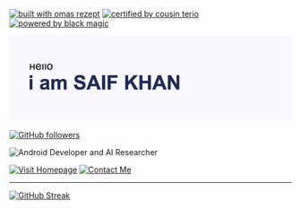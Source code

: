 [![built with omas rezept](https://img.shields.io/badge/Built%20with-Omas%20Rezept-c63f17?style=flat&labelColor=ff7043)](#) [![certified by cousin terio](https://img.shields.io/badge/Certified%20by-Cousin%20Terio-00838f?style=flat&labelColor=4dd0e1)](#) [![powered by black magic](https://img.shields.io/badge/Powered%20by-Black%20Magic-560027?style=flat&labelColor=000000)](#)

![Hello, I am Saif Khan](./header.png)

[![GitHub followers](https://img.shields.io/github/followers/saifkhichi96.svg?style=social&label=Follow&maxAge=2592000)](https://github.com/saifkhichi96?tab=followers)

![Android Developer and AI Researcher](https://readme-typing-svg.herokuapp.com/?lines=Android+Developer+and+AI+Researcher+...&color=212c58)

[![Visit Homepage](https://img.shields.io/badge/-Visit%20Homepage-212c58?style=for-the-badge)](https://www.saifkhichi.com/) [![Contact Me](https://img.shields.io/badge/-Contact%20Me-7e8eb8?style=for-the-badge)](https://www.saifkhichi.com/contact/)

---

[![GitHub Streak](https://github-readme-streak-stats.herokuapp.com?user=saifkhichi96&hide_border=true)](https://skyline.github.com/saifkhichi96/)
